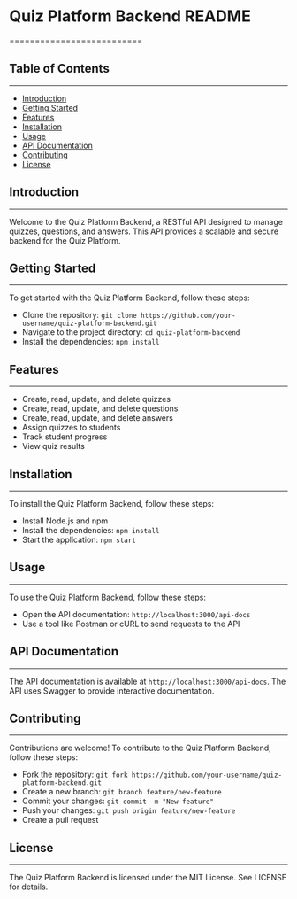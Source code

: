 # Quiz Platform Backend README
==========================

## Table of Contents
-----------------

* [Introduction](#introduction)
* [Getting Started](#getting-started)
* [Features](#features)
* [Installation](#installation)
* [Usage](#usage)
* [API Documentation](#api-documentation)
* [Contributing](#contributing)
* [License](#license)

## Introduction
---------------

Welcome to the Quiz Platform Backend, a RESTful API designed to manage quizzes, questions, and answers. This API provides a scalable and secure backend for the Quiz Platform.

## Getting Started
-------------------

To get started with the Quiz Platform Backend, follow these steps:

* Clone the repository: `git clone https://github.com/your-username/quiz-platform-backend.git`
* Navigate to the project directory: `cd quiz-platform-backend`
* Install the dependencies: `npm install`

## Features
------------

* Create, read, update, and delete quizzes
* Create, read, update, and delete questions
* Create, read, update, and delete answers
* Assign quizzes to students
* Track student progress
* View quiz results

## Installation
---------------

To install the Quiz Platform Backend, follow these steps:

* Install Node.js and npm
* Install the dependencies: `npm install`
* Start the application: `npm start`

## Usage
---------

To use the Quiz Platform Backend, follow these steps:

* Open the API documentation: `http://localhost:3000/api-docs`
* Use a tool like Postman or cURL to send requests to the API

## API Documentation
-------------------

The API documentation is available at `http://localhost:3000/api-docs`. The API uses Swagger to provide interactive documentation.

## Contributing
--------------

Contributions are welcome! To contribute to the Quiz Platform Backend, follow these steps:

* Fork the repository: `git fork https://github.com/your-username/quiz-platform-backend.git`
* Create a new branch: `git branch feature/new-feature`
* Commit your changes: `git commit -m "New feature"`
* Push your changes: `git push origin feature/new-feature`
* Create a pull request

## License
----------

The Quiz Platform Backend is licensed under the MIT License. See LICENSE for details.